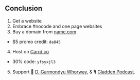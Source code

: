 ## Conclusion
1. Get a website
2. Embrace \#nocode and one page websites
3. Buy a domain from [name.com](https://www.name.com/referral/da845)
  - $5 promo credit: `da845`
4. Host on [Carrd.co](https://try.carrd.co/yfsyxjl3)
  - 30% code: `yfsyxjl3`
5. Support 🎉 [D. Garmondyu Whorway](https://gdwhorwa.expressions.syr.edu/), & 🎙 [Gladden Podcast](https://www.facebook.com/gladdenpodcast/).
